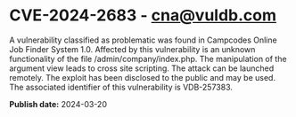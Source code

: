 # CVE-2024-2683 - cna@vuldb.com

A vulnerability classified as problematic was found in Campcodes Online Job Finder System 1.0. Affected by this vulnerability is an unknown functionality of the file /admin/company/index.php. The manipulation of the argument view leads to cross site scripting. The attack can be launched remotely. The exploit has been disclosed to the public and may be used. The associated identifier of this vulnerability is VDB-257383.

**Publish date:** 2024-03-20
